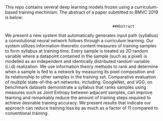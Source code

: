 This repo contains several deep learning models frozen using a curriculum-based training mechinism. The abstract of a paper submitted to BMVC 2019 is below: 

                                                     ##Abstract

We present a new system that automatically generates input path (syllabus) a convolutional neural network follows through a curriculum learning. Our system utilizes information-theoretic content measures of training samples to form syllabus at training time. Every sample is treated as 2D random variable where a datapoint contained in the sample (such as a pixel) is modelled as an independent and identically distributed random variable (i.i.d) realization. We use information theory methods to rank and determine when a sample is fed to a network by measuring its pixel composition and its relationship to other samples in the training set. Comparative evaluation of multiple state-of-the-art networks, including, GoogleNet, and VGG, on benchmark datasets demonstrate a syllabus that ranks samples using measures such as Joint Entropy between adjacent samples, can improve learning and remarkably reduce the amount of training steps required to achieve desirable training accuracy. We present results that indicate our approach can reduce training loss by as much as a factor of 11 compared to conventional training. 
